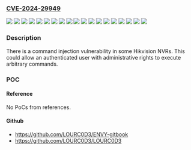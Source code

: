 ### [CVE-2024-29949](https://cve.mitre.org/cgi-bin/cvename.cgi?name=CVE-2024-29949)
![](https://img.shields.io/static/v1?label=Product&message=DS-7604NI-K1%20%2F%204P(B)&color=blue)
![](https://img.shields.io/static/v1?label=Product&message=DS-7604NI-M1%2F4P&color=blue)
![](https://img.shields.io/static/v1?label=Product&message=DS-76xxNI-Mx&color=blue)
![](https://img.shields.io/static/v1?label=Product&message=DS-76xxNXI-Ix&color=blue)
![](https://img.shields.io/static/v1?label=Product&message=DS-77xxNI-Mx&color=blue)
![](https://img.shields.io/static/v1?label=Product&message=DS-77xxNXI-Ix&color=blue)
![](https://img.shields.io/static/v1?label=Product&message=DS-86xxNXI-Ix&color=blue)
![](https://img.shields.io/static/v1?label=Product&message=DS-96xxNXI-Ix&color=blue)
![](https://img.shields.io/static/v1?label=Product&message=DS-96xxxNI-Mxx&color=blue)
![](https://img.shields.io/static/v1?label=Product&message=iDS-76xxNXI-Mx&color=blue)
![](https://img.shields.io/static/v1?label=Product&message=iDS-77xxNXI-Mx&color=blue)
![](https://img.shields.io/static/v1?label=Product&message=iDS-96xxxMXI-Mxx&color=blue)
![](https://img.shields.io/static/v1?label=Version&message=0%20&color=brightgreen)
![](https://img.shields.io/static/v1?label=Version&message=5.00.000%20&color=brightgreen)
![](https://img.shields.io/static/v1?label=Version&message=V4.30.096build221220%20and%20the%20versions%20prior%20to%20it%20&color=brightgreen)
![](https://img.shields.io/static/v1?label=Version&message=V5.00.000%20&color=brightgreen)
![](https://img.shields.io/static/v1?label=Version&message=Versions%20after%20V5.00.000%20(including%20V5.00.000)%20and%20before%20V5.01.070%EF%BC%88not%20including%20V5.01.070%EF%BC%89%20&color=brightgreen)
![](https://img.shields.io/static/v1?label=Version&message=Versions%20after%20V5.00.000%20(including%20V5.00.000)%20and%20before%20V5.02.006%EF%BC%88not%20including%20V5.02.006%EF%BC%89%20&color=brightgreen)
![](https://img.shields.io/static/v1?label=Vulnerability&message=n%2Fa&color=blue)

### Description

There is a command injection vulnerability in some Hikvision NVRs. This could allow an authenticated user with administrative rights to execute arbitrary commands.

### POC

#### Reference
No PoCs from references.

#### Github
- https://github.com/LOURC0D3/ENVY-gitbook
- https://github.com/LOURC0D3/LOURC0D3

